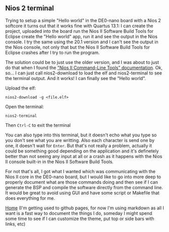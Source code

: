 ## Nios 2 terminal
Trying to setup a simple "Hello world" in the DE0-nano board with a Nios 2 softcore it turns out that it works fine with
Quartus 13.1: I can create the project, uploaded into the board run the Nios II Software Build Tools for Eclipse create
the "Hello world" app, run it and see the output in the Nios console. I try the same using the 20.1 version and I can't
see the output in the Nios console, not only that but the Nios II Software Build Tools for Eclipse crashes after I try to
run the program.

The solution could be to just use the older version, and I was about to just do that when I found the ["Nios II
Command-Line Tools" documentation](https://www.intel.com/content/dam/www/programmable/us/en/pdfs/literature/hb/nios2/edh_ed51004.pdf).
Ok, so... I can just call nios2-download to load the elf and nios2-terminal to see the terminal output. And it works!
I can finally see the "Hello world".

Upload the elf:

    nios2-download -g <file.elf>

Open the terminal:

    nios2-terminal

Then `Ctrl-C` to exit the terminal

You can also type into this terminal, but it doesn't echo what you type so you don't see what you are writting. Also each
character is send one by one, it doesn't wait for `Enter`. But that's not really a problem, actually it could be
something good depending on the application and it's definetely better than not seeing any input at all or a crash as 
it happens with the Nios II console built-in in the Nios II Software Build Tools.

For not that's all, I got what I wanted which was communicating with the Nios II core in the DE0-nano board,
but I would like to go into more deep to properly document what are those commands doing and then see if
I can generate the BSP and compile the software directly from the command line.
It would be great to avoid using GUI and have some script or Makefile that does everything for me.

[Home](index.md)
(I'm getting used to github pages, for now I'm using markdown as all I want is a fast way to document the things I do,
someday I might spend some time to see if I can customize the theme, put top or side bars with links, etc)

